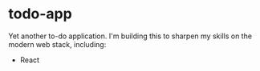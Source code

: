 # todo-app
Yet another to-do application. I'm building this to sharpen my skills on the modern web stack, including:
+ React
